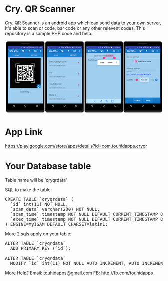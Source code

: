 # Cry. QR Scanner
Cry. QR Scanner is an android app which can send data to your own server, It's able to scan qr code, bar code or any other relevent codes, This repository is a sample PHP code and help.

![Cry. QR Screenshot](https://github.com/TouhidApps/cryqr/blob/master/screenshot.png)

# App Link
https://play.google.com/store/apps/details?id=com.touhidapps.cryqr

# Your Database table
Table name will be 'cryqrdata'

SQL to make the table:
<pre>
CREATE TABLE `cryqrdata` (
  `id` int(11) NOT NULL,
  `scan_data` varchar(200) NOT NULL,
  `scan_time` timestamp NOT NULL DEFAULT CURRENT_TIMESTAMP ON UPDATE CURRENT_TIMESTAMP,
  `exec_time` timestamp NOT NULL DEFAULT CURRENT_TIMESTAMP ON UPDATE CURRENT_TIMESTAMP
) ENGINE=MyISAM DEFAULT CHARSET=latin1;
</pre>
More 2 sqls apply on your table:
<pre>
ALTER TABLE `cryqrdata`
  ADD PRIMARY KEY (`id`);
  
ALTER TABLE `cryqrdata`
  MODIFY `id` int(11) NOT NULL AUTO_INCREMENT, AUTO_INCREMENT=235;
</pre>


More Help?
Email: touhidapps@gmail.com
FB: http://fb.com/touhidapps
